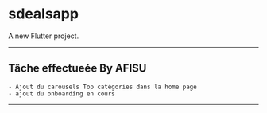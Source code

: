 # sdealsapp

A new Flutter project.

---

## Tâche effectueée By AFISU

    - Ajout du carousels Top catégories dans la home page
    - ajout du onboarding en cours

---
